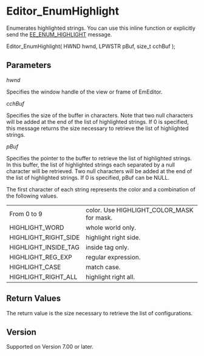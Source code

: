 # Editor\_EnumHighlight

Enumerates highlighted strings. You can use this inline function or explicitly send the [EE\_ENUM\_HIGHLIGHT](../message/ee_enum_highlight) message.

Editor\_EnumHighlight( HWND hwnd, LPWSTR pBuf, size\_t cchBuf );

## Parameters

_hwnd_

Specifies the window handle of the view or frame of EmEditor.

_cchBuf_

Specifies the size of the buffer in characters. Note that two null characters will be added at the end of the list of highlighted strings. If 0 is specified, this message returns the size necessary to retrieve the list of highlighted strings.

_pBuf_

Specifies the pointer to the buffer to retrieve the list of highlighted strings. In this buffer, the list of highlighted strings each separated by a null character will be retrieved. Two null characters will be added at the end of the list of
highlighted strings. If 0 is specified, pBuf can be NULL.

The first character of each string represents the color and a combination of the following values.

|     |     |
| --- | --- |
| From 0 to 9 | color. Use HIGHLIGHT\_COLOR\_MASK for mask. |
| HIGHLIGHT\_WORD | whole world only. |
| HIGHLIGHT\_RIGHT\_SIDE | highlight right side. |
| HIGHLIGHT\_INSIDE\_TAG | inside tag only. |
| HIGHLIGHT\_REG\_EXP | regular expression. |
| HIGHLIGHT\_CASE | match case. |
| HIGHLIGHT\_RIGHT\_ALL | highlight right all. |

## Return Values

The return value is the size necessary to retrieve the list of configurations.

## Version

Supported on Version 7.00 or later.
